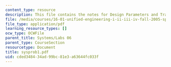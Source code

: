 ```yaml
---
content_type: resource
description: This file contains the notes for Design Parameters and Tradeoffs.
file: /media/courses/16-01-unified-engineering-i-ii-iii-iv-fall-2005-spring-2006/cded348434ad99bc81e3a63644fc033f_sysprob1.pdf
file_type: application/pdf
learning_resource_types: []
ocw_type: OCWFile
parent_title: Systems/Labs 06
parent_type: CourseSection
resourcetype: Document
title: sysprob1.pdf
uid: cded3484-34ad-99bc-81e3-a63644fc033f
---
```

